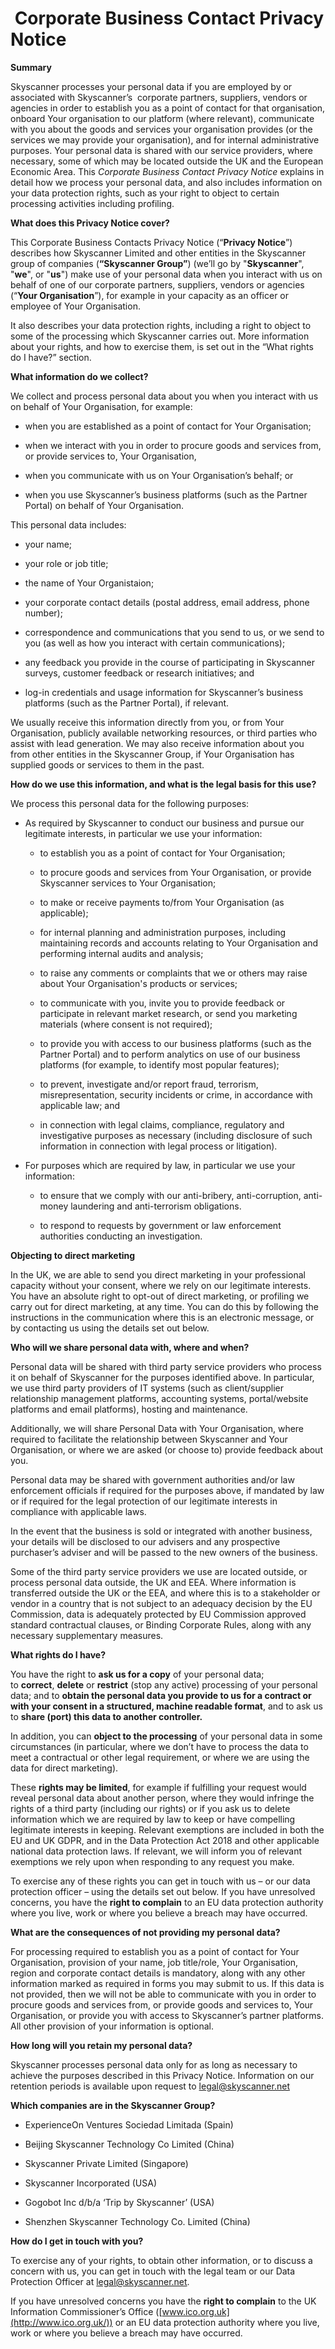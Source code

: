  Corporate Business Contact Privacy Notice
=========================================

**Summary**

Skyscanner processes your personal data if you are employed by or associated with Skyscanner’s  corporate partners, suppliers, vendors or agencies in order to establish you as a point of contact for that organisation, onboard Your organisation to our platform (where relevant), communicate with you about the goods and services your organisation provides (or the services we may provide your organisation), and for internal administrative purposes. Your personal data is shared with our service providers, where necessary, some of which may be located outside the UK and the European Economic Area. This _Corporate Business Contact Privacy Notice_ explains in detail how we process your personal data, and also includes information on your data protection rights, such as your right to object to certain processing activities including profiling.

**What does this Privacy Notice cover?**

This Corporate Business Contacts Privacy Notice (“**Privacy Notice**”) describes how Skyscanner Limited and other entities in the Skyscanner group of companies (**“Skyscanner Group”**) (we’ll go by "**Skyscanner**", "**we**", or "**us**") make use of your personal data when you interact with us on behalf of one of our corporate partners, suppliers, vendors or agencies (“**Your Organisation**”), for example in your capacity as an officer or employee of Your Organisation. 

It also describes your data protection rights, including a right to object to some of the processing which Skyscanner carries out. More information about your rights, and how to exercise them, is set out in the “What rights do I have?” section.

**What information do we collect?**

We collect and process personal data about you when you interact with us on behalf of Your Organisation, for example:

* when you are established as a point of contact for Your Organisation;
    
* when we interact with you in order to procure goods and services from, or provide services to, Your Organisation,
    
* when you communicate with us on Your Organisation’s behalf; or
    
* when you use Skyscanner’s business platforms (such as the Partner Portal) on behalf of Your Organisation.
    

This personal data includes:

* your name;
    
* your role or job title;
    
* the name of Your Organistaion;
    
* your corporate contact details (postal address, email address, phone number);
    
* correspondence and communications that you send to us, or we send to you (as well as how you interact with certain communications);
    
* any feedback you provide in the course of participating in Skyscanner surveys, customer feedback or research initiatives; and
    
* log-in credentials and usage information for Skyscanner’s business platforms (such as the Partner Portal), if relevant.
    

We usually receive this information directly from you, or from Your Organisation, publicly available networking resources, or third parties who assist with lead generation. We may also receive information about you from other entities in the Skyscanner Group, if Your Organisation has supplied goods or services to them in the past.

**How do we use this information, and what is the legal basis for this use?**

We process this personal data for the following purposes:

* As required by Skyscanner to conduct our business and pursue our legitimate interests, in particular we use your information:
    
    * to establish you as a point of contact for Your Organisation;
        
    * to procure goods and services from Your Organisation, or provide Skyscanner services to Your Organisation;
        
    * to make or receive payments to/from Your Organisation (as applicable);
        
    * for internal planning and administration purposes, including maintaining records and accounts relating to Your Organisation and performing internal audits and analysis;
        
    * to raise any comments or complaints that we or others may raise about Your Organisation's products or services;
        
    * to communicate with you, invite you to provide feedback or participate in relevant market research, or send you marketing materials (where consent is not required);
        
    * to provide you with access to our business platforms (such as the Partner Portal) and to perform analytics on use of our business platforms (for example, to identify most popular features);
        
    * to prevent, investigate and/or report fraud, terrorism, misrepresentation, security incidents or crime, in accordance with applicable law; and
        
    * in connection with legal claims, compliance, regulatory and investigative purposes as necessary (including disclosure of such information in connection with legal process or litigation).
        
* For purposes which are required by law, in particular we use your information:
    
    * to ensure that we comply with our anti-bribery, anti-corruption, anti-money laundering and anti-terrorism obligations.
        
    * to respond to requests by government or law enforcement authorities conducting an investigation.
        

**Objecting to direct marketing**

In the UK, we are able to send you direct marketing in your professional capacity without your consent, where we rely on our legitimate interests.  You have an absolute right to opt-out of direct marketing, or profiling we carry out for direct marketing, at any time. You can do this by following the instructions in the communication where this is an electronic message, or by contacting us using the details set out below.

**Who will we share personal data with, where and when?**

Personal data will be shared with third party service providers who process it on behalf of Skyscanner for the purposes identified above. In particular, we use third party providers of IT systems (such as client/supplier relationship management platforms, accounting systems, portal/website platforms and email platforms), hosting and maintenance.

Additionally, we will share Personal Data with Your Organisation, where required to facilitate the relationship between Skyscanner and Your Organisation, or where we are asked (or choose to) provide feedback about you.

Personal data may be shared with government authorities and/or law enforcement officials if required for the purposes above, if mandated by law or if required for the legal protection of our legitimate interests in compliance with applicable laws.

In the event that the business is sold or integrated with another business, your details will be disclosed to our advisers and any prospective purchaser’s adviser and will be passed to the new owners of the business.

Some of the third party service providers we use are located outside, or process personal data outside, the UK and EEA. Where information is transferred outside the UK or the EEA, and where this is to a stakeholder or vendor in a country that is not subject to an adequacy decision by the EU Commission, data is adequately protected by EU Commission approved standard contractual clauses, or Binding Corporate Rules, along with any necessary supplementary measures.

**What rights do I have?**

You have the right to **ask us for a copy** of your personal data; to **correct**, **delete** or **restrict** (stop any active) processing of your personal data; and to **obtain the personal data you provide to us for a contract or with your consent in a structured, machine readable format**, and to ask us to **share (port) this data to another controller.**

In addition, you can **object to the processing** of your personal data in some circumstances (in particular, where we don’t have to process the data to meet a contractual or other legal requirement, or where we are using the data for direct marketing).

These **rights may be limited**, for example if fulfilling your request would reveal personal data about another person, where they would infringe the rights of a third party (including our rights) or if you ask us to delete information which we are required by law to keep or have compelling legitimate interests in keeping. Relevant exemptions are included in both the EU and UK GDPR, and in the Data Protection Act 2018 and other applicable national data protection laws. If relevant, we will inform you of relevant exemptions we rely upon when responding to any request you make.

To exercise any of these rights you can get in touch with us – or our data protection officer – using the details set out below. If you have unresolved concerns, you have the **right to complain** to an EU data protection authority where you live, work or where you believe a breach may have occurred.

**What are the consequences of not providing my personal data?**

For processing required to establish you as a point of contact for Your Organisation, provision of your name, job title/role, Your Organisation, region and corporate contact details is mandatory, along with any other information marked as required in forms you may submit to us. If this data is not provided, then we will not be able to communicate with you in order to procure goods and services from, or provide goods and services to, Your Organisation, or provide you with access to Skyscanner’s partner platforms. All other provision of your information is optional.

**How long will you retain my personal data?**

Skyscanner processes personal data only for as long as necessary to achieve the purposes described in this Privacy Notice. Information on our retention periods is available upon request to [legal@skyscanner.net](mailto:legal@skyscanner.net)

**Which companies are in the Skyscanner Group?**

* ExperienceOn Ventures Sociedad Limitada (Spain)
    
* Beijing Skyscanner Technology Co Limited (China)
    
* Skyscanner Private Limited (Singapore)
    
* Skyscanner Incorporated (USA)
    
* Gogobot Inc d/b/a ‘Trip by Skyscanner’ (USA)
    
* Shenzhen Skyscanner Technology Co. Limited (China)
    

**How do I get in touch with you?**

To exercise any of your rights, to obtain other information, or to discuss a concern with us, you can get in touch with the legal team or our Data Protection Officer at [legal@skyscanner.net](mailto:legal@skyscanner.net).

If you have unresolved concerns you have the **right to complain** to the UK Information Commissioner’s Office ([www.ico.org.uk](http://www.ico.org.uk/)) or an EU data protection authority where you live, work or where you believe a breach may have occurred.